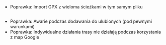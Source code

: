##
- Poprawka: Import GPX z wieloma ścieżkami w tym samym pliku

##
- Poprawka: Awarie podczas dodawania do ulubionych (pod pewnymi warunkami)
- Poprawka: Indywidualne działania trasy nie działają podczas korzystania z map Google
